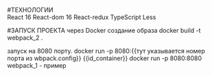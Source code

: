 #ТЕХНОЛОГИИ
<br>
React 16
React-dom 16
React-redux
TypeScript
Less

#ЗАПУСК ПРОЕКТА через Docker
создание образа
docker build -t webpack_2 .

запуск на 8080 порту.
docker run -p 8080:{{тут указывается номер порта из wbpack.config}} {{id_container}}
docker run -p 8080:8080 webpack_1 - пример
